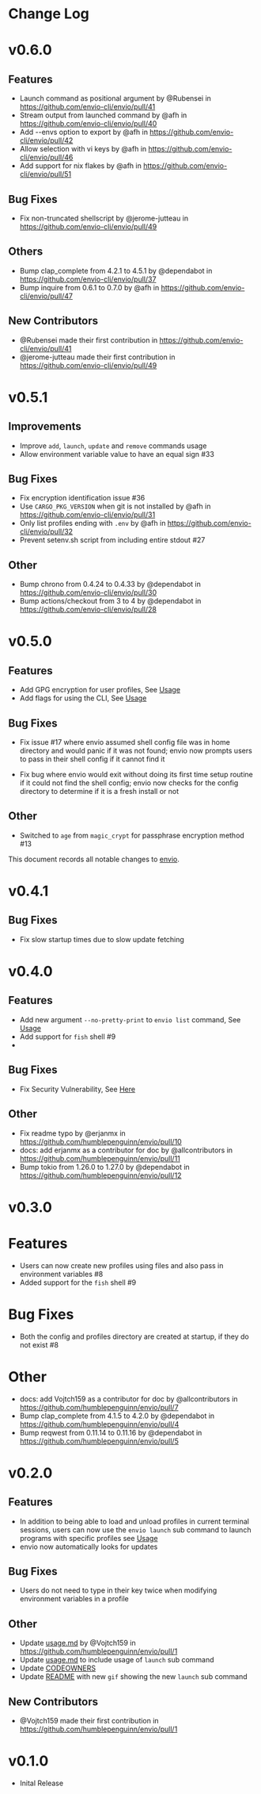 # Change Log
# v0.6.0
## Features
* Launch command as positional argument by @Rubensei in https://github.com/envio-cli/envio/pull/41
* Stream output from launched command by @afh in https://github.com/envio-cli/envio/pull/40
* Add --envs option to export by @afh in https://github.com/envio-cli/envio/pull/42
* Allow selection with vi keys by @afh in https://github.com/envio-cli/envio/pull/46
* Add support for nix flakes by @afh in https://github.com/envio-cli/envio/pull/51

## Bug Fixes
* Fix non-truncated shellscript by @jerome-jutteau in https://github.com/envio-cli/envio/pull/49

## Others
* Bump clap_complete from 4.2.1 to 4.5.1 by @dependabot in https://github.com/envio-cli/envio/pull/37
* Bump inquire from 0.6.1 to 0.7.0 by @afh in https://github.com/envio-cli/envio/pull/47

## New Contributors
* @Rubensei made their first contribution in https://github.com/envio-cli/envio/pull/41
* @jerome-jutteau made their first contribution in https://github.com/envio-cli/envio/pull/49

# v0.5.1
## Improvements
* Improve `add`, `launch`, `update` and `remove` commands usage
* Allow environment variable value to have an equal sign #33 

## Bug Fixes
* Fix encryption identification issue #36 
* Use `CARGO_PKG_VERSION` when git is not installed by @afh in https://github.com/envio-cli/envio/pull/31
* Only list profiles ending with `.env` by @afh in https://github.com/envio-cli/envio/pull/32
* Prevent setenv.sh script from including entire stdout #27

## Other
* Bump chrono from 0.4.24 to 0.4.33 by @dependabot in https://github.com/envio-cli/envio/pull/30
* Bump actions/checkout from 3 to 4 by @dependabot in https://github.com/envio-cli/envio/pull/28
# v0.5.0
## Features
* Add GPG encryption for user profiles, See [Usage](./docs/usage.md)
* Add flags for using the CLI, See [Usage](./docs/usage.md)

## Bug Fixes
* Fix issue #17 where envio assumed shell config file was in home directory and would panic if it was not found; envio now prompts users to pass in their shell config if it cannot find it

* Fix bug where envio would exit without doing its first time setup routine if it could not find the shell config; envio now checks for the config directory to determine if it is a fresh install or not

## Other
* Switched to `age` from `magic_crypt` for passphrase encryption method #13

This document records all notable changes to [envio](https://github.com/humblepenguinn/envio).
# v0.4.1
## Bug Fixes
* Fix slow startup times due to slow update fetching

# v0.4.0
## Features
* Add new argument `--no-pretty-print` to `envio list` command, See [Usage](./docs/usage.md)
* Add support for `fish` shell #9 
* 
## Bug Fixes
* Fix Security Vulnerability, See [Here](./docs/envio-profile-loading-update.md)

## Other
* Fix readme typo by @erjanmx in https://github.com/humblepenguinn/envio/pull/10
* docs: add erjanmx as a contributor for doc by @allcontributors in https://github.com/humblepenguinn/envio/pull/11
* Bump tokio from 1.26.0 to 1.27.0 by @dependabot in https://github.com/humblepenguinn/envio/pull/12

# v0.3.0
# Features
* Users can now create new profiles using files and also pass in environment variables #8 
* Added support for the `fish` shell #9 

# Bug Fixes
* Both the config and profiles directory are created at startup, if they do not exist #8 

# Other
* docs: add Vojtch159 as a contributor for doc by @allcontributors in https://github.com/humblepenguinn/envio/pull/7
* Bump clap_complete from 4.1.5 to 4.2.0 by @dependabot in https://github.com/humblepenguinn/envio/pull/4
* Bump reqwest from 0.11.14 to 0.11.16 by @dependabot in https://github.com/humblepenguinn/envio/pull/5

# v0.2.0
## Features
* In addition to being able to load and unload profiles in current terminal sessions, users can now use the `envio launch` sub command to launch programs with specific profiles see [Usage](./docs/usage.md)
* envio now automatically looks for updates

## Bug Fixes
* Users do not need to type in their key twice when modifying environment variables in a profile

## Other
* Update [usage.md](./docs/usage.md) by @Vojtch159 in https://github.com/humblepenguinn/envio/pull/1
* Update [usage.md](./docs/usage.md) to include usage of `launch` sub command
* Update [CODEOWNERS](./CODEOWNERS)
* Update [README](./README.md) with new `gif` showing the new `launch` sub command

## New Contributors
* @Vojtch159 made their first contribution in https://github.com/humblepenguinn/envio/pull/1

# v0.1.0

- Inital Release


